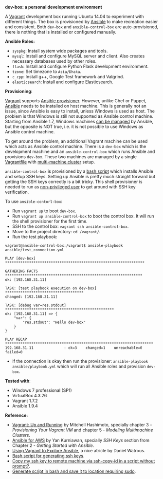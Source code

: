 **dev-box: a personal development environment**

A [Vagrant](https://www.vagrantup.com/) development box running Ubuntu 14.04 to experiment with different things. The box is provisioned by [Ansible](http://www.ansible.com/) to make recreation easier and consistent. Both `dev-box` and `ansible-control-box` are auto-provisioned, there is nothing that is installed or configured manually.

**Ansible Roles:**

* `syspkg`: Install system wide packages and tools.
* `mysql`: Install and configure MySQL server and client. Also creates necessary databases used by other roles.
* `flask`: Install and configure Python Flask development environment.
* `tzone`: Set timezone to `Asia/Dhaka`.
* `c_cpp`: Install g++, Google Test framework and Valgrind.
* `elasticsearch`: Install and configure Elasticsearch.

**Provisioning:**

[Vagrant](https://www.vagrantup.com/) supports [Ansible provisioner](https://docs.vagrantup.com/v2/provisioning/ansible.html). However, unlike Chef or Puppet, [Ansible](http://www.ansible.com/) needs to be installed on host machine. This is generally not an issue, since Ansible is easy to install, unless Windows is used as host. The problem is that Windows is still not supported as Ansible control machine. Starting from Ansible 1.7, Windows machines [can be managed](http://docs.ansible.com/ansible/intro_windows.html) by Ansible, but the opposite is NOT true, i.e. it is not possible to use Windows as Ansible control machine.

To get around the problem, an additional Vagrant machine can be used which acts as Ansible control machine. There is a `dev-box` which is the development machine and an `ansible-control-box` which runs Ansible and provisions `dev-box`. These two machines are managed by a single [Vagrantfile](https://github.com/taskinoor/dev-box/blob/master/Vagrantfile) with [multi-machine cluster](https://docs.vagrantup.com/v2/multi-machine/) setup.

`ansible-control-box` is provisioned by a [bash script](https://github.com/taskinoor/dev-box/blob/master/provision_control_box.sh) which installs Ansible and setup SSH keys. Setting up Ansible is pretty much straight forward but getting the SSH keys correctly is a bit tricky. This shell provisioner is needed to run as [non-privileged user](https://github.com/taskinoor/dev-box/blob/master/Vagrantfile#L30) to get around with SSH key verification.

To use `ansible-contorl-box`:

- Run `vagrant up` to boot `dev-box`.
- Run `vagrant up ansible-control-box` to boot the control box. It will run the shell provisioner for the first time.
- SSH to the control box: `vagrant ssh ansible-control-box`.
- Move to the project directory: `cd /vagrant/`.
- Run the test playbook:

```
vagrant@ansible-control-box:/vagrant$ ansible-playbook ansible/test_connection.yml

PLAY [dev-box] ****************************************************************

GATHERING FACTS ***************************************************************
ok: [192.168.31.11]

TASK: [test playbook execution on dev-box] ************************************
changed: [192.168.31.11]

TASK: [debug var=res.stdout] **************************************************
ok: [192.168.31.11] => {
    "var": {
        "res.stdout": "Hello dev-box"
    }
}

PLAY RECAP ********************************************************************
192.168.31.11              : ok=3    changed=1    unreachable=0    failed=0
```

- If the connection is okay then run the provisioner: `ansible-playbook ansible/playbook.yml` which will run all Ansible roles and provision `dev-box`.

**Tested with**:

- Windows 7 professional (SP1)
- VirtualBox 4.3.26
- Vagrant 1.7.2
- Ansible 1.9.4

**Reference:**

- [Vagrant: Up and Running](http://www.amazon.com/Vagrant-Up-Running-Mitchell-Hashimoto/dp/1449335837) by Mitchell Hashimoto, specially chapter 3 - *Provisioning Your Vagrant VM* and chapter 5 - *Modeling Multimachine Clusters*.
- [Ansible for AWS](https://leanpub.com/ansible-for-aws) by Yan Kurniawan, specially *SSH Keys* section from Chapter 2 - *Getting Started with Ansible*.
- [Using Vagrant to Explore Ansible](http://software.danielwatrous.com/using-vagrant-to-explore-ansible/), a nice atricle by Daniel Watrous.
- [Bash script for generating ssh keys](http://stackoverflow.com/questions/3659602/bash-script-for-generating-ssh-keys).
- [Copy my ssh key to remote machine via ssh-copy-id in a script without prompt?](http://superuser.com/questions/908037/copy-my-ssh-key-to-remote-machine-via-ssh-copy-id-in-a-script-without-prompt).
- [Generate script in bash and save it to location requiring sudo](http://stackoverflow.com/questions/4412029/generate-script-in-bash-and-save-it-to-location-requiring-sudo).
